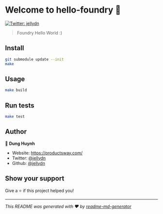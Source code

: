 # Welcome to hello-foundry 👋

[![Twitter: jellydn](https://img.shields.io/twitter/follow/jellydn.svg?style=social)](https://twitter.com/jellydn)

> Foundry Hello World :)

## Install

```sh
git submodule update --init
make
```

## Usage

```sh
make build
```

## Run tests

```sh
make test
```

## Author

👤 **Dung Huynh**

- Website: https://productsway.com/
- Twitter: [@jellydn](https://twitter.com/jellydn)
- Github: [@jellydn](https://github.com/jellydn)

## Show your support

Give a ⭐️ if this project helped you!

---

_This README was generated with ❤️ by [readme-md-generator](https://github.com/kefranabg/readme-md-generator)_
